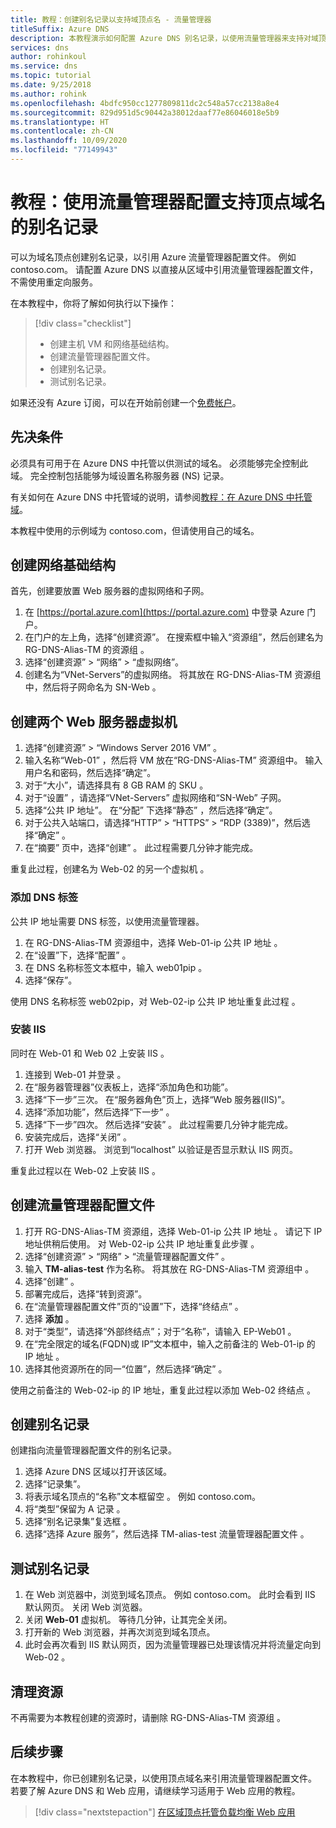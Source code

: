 ```yaml
---
title: 教程：创建别名记录以支持域顶点名 - 流量管理器
titleSuffix: Azure DNS
description: 本教程演示如何配置 Azure DNS 别名记录，以使用流量管理器来支持对域顶点名的使用。
services: dns
author: rohinkoul
ms.service: dns
ms.topic: tutorial
ms.date: 9/25/2018
ms.author: rohink
ms.openlocfilehash: 4bdfc950cc1277809811dc2c548a57cc2138a8e4
ms.sourcegitcommit: 829d951d5c90442a38012daaf77e86046018e5b9
ms.translationtype: HT
ms.contentlocale: zh-CN
ms.lasthandoff: 10/09/2020
ms.locfileid: "77149943"
---
```

# <a name="tutorial-configure-an-alias-record-to-support-apex-domain-names-with-traffic-manager"></a>教程：使用流量管理器配置支持顶点域名的别名记录 

可以为域名顶点创建别名记录，以引用 Azure 流量管理器配置文件。 例如 contoso.com。 请配置 Azure DNS 以直接从区域中引用流量管理器配置文件，不需使用重定向服务。 


在本教程中，你将了解如何执行以下操作：

> [!div class="checklist"]
> * 创建主机 VM 和网络基础结构。
> * 创建流量管理器配置文件。
> * 创建别名记录。
> * 测试别名记录。


如果还没有 Azure 订阅，可以在开始前创建一个[免费帐户](https://azure.microsoft.com/free/?WT.mc_id=A261C142F)。

## <a name="prerequisites"></a>先决条件
必须具有可用于在 Azure DNS 中托管以供测试的域名。 必须能够完全控制此域。 完全控制包括能够为域设置名称服务器 (NS) 记录。

有关如何在 Azure DNS 中托管域的说明，请参阅[教程：在 Azure DNS 中托管域](dns-delegate-domain-azure-dns.md)。

本教程中使用的示例域为 contoso.com，但请使用自己的域名。

## <a name="create-the-network-infrastructure"></a>创建网络基础结构
首先，创建要放置 Web 服务器的虚拟网络和子网。
1. 在 [https://portal.azure.com](https://portal.azure.com) 中登录 Azure 门户。
2. 在门户的左上角，选择“创建资源”。  在搜索框中输入“资源组”，然后创建名为 RG-DNS-Alias-TM 的资源组   。
3. 选择“创建资源” > “网络” > “虚拟网络”。   
4. 创建名为“VNet-Servers”的虚拟网络。  将其放在 RG-DNS-Alias-TM 资源组中，然后将子网命名为 SN-Web   。

## <a name="create-two-web-server-virtual-machines"></a>创建两个 Web 服务器虚拟机
1. 选择“创建资源” > “Windows Server 2016 VM”   。
2. 输入名称“Web-01”  ，然后将 VM 放在“RG-DNS-Alias-TM”  资源组中。 输入用户名和密码，然后选择“确定”。 
3. 对于“大小”，请选择具有 8 GB RAM 的 SKU  。
4. 对于“设置”  ，请选择“VNet-Servers”  虚拟网络和“SN-Web”  子网。
5. 选择“公共 IP 地址”。  在“分配”  下选择“静态”  ，然后选择“确定”。 
6. 对于公共入站端口，请选择“HTTP” > “HTTPS” > “RDP (3389)”，然后选择“确定”     。
7. 在“摘要”  页中，选择“创建”  。 此过程需要几分钟才能完成。

重复此过程，创建名为 Web-02 的另一个虚拟机  。

### <a name="add-a-dns-label"></a>添加 DNS 标签
公共 IP 地址需要 DNS 标签，以使用流量管理器。
1. 在 RG-DNS-Alias-TM 资源组中，选择 Web-01-ip 公共 IP 地址   。
2. 在“设置”下，选择“配置”   。
3. 在 DNS 名称标签文本框中，输入 web01pip  。
4. 选择“保存”。 

使用 DNS 名称标签 web02pip，对 Web-02-ip 公共 IP 地址重复此过程   。

### <a name="install-iis"></a>安装 IIS

同时在 Web-01 和 Web 02 上安装 IIS   。

1. 连接到 Web-01 并登录  。
2. 在“服务器管理器”仪表板上，选择“添加角色和功能”。  
3. 选择“下一步”三次。  在“服务器角色”页上，选择“Web 服务器(IIS)”。  
4. 选择“添加功能”，然后选择“下一步”   。
5. 选择“下一步”四次。  然后选择“安装”  。 此过程需要几分钟才能完成。
6. 安装完成后，选择“关闭”  。
7. 打开 Web 浏览器。 浏览到“localhost”  以验证是否显示默认 IIS 网页。

重复此过程以在 Web-02 上安装 IIS  。


## <a name="create-a-traffic-manager-profile"></a>创建流量管理器配置文件

1. 打开 RG-DNS-Alias-TM 资源组，选择 Web-01-ip 公共 IP 地址   。 请记下 IP 地址供稍后使用。 对 Web-02-ip 公共 IP 地址重复此步骤  。
1. 选择“创建资源” > “网络” > “流量管理器配置文件”    。
2. 输入 **TM-alias-test** 作为名称。 将其放在 RG-DNS-Alias-TM 资源组中  。
3. 选择“创建”  。
4. 部署完成后，选择“转到资源”。 
5. 在“流量管理器配置文件”页的“设置”下，选择“终结点”   。
6. 选择 **添加** 。
7. 对于“类型”，请选择“外部终结点”；对于“名称”，请输入 EP-Web01     。
8. 在“完全限定的域名(FQDN)或 IP”文本框中，输入之前备注的 Web-01-ip 的 IP 地址   。
9. 选择其他资源所在的同一“位置”，然后选择“确定”   。

使用之前备注的 Web-02-ip 的 IP 地址，重复此过程以添加 Web-02 终结点   。

## <a name="create-an-alias-record"></a>创建别名记录

创建指向流量管理器配置文件的别名记录。

1. 选择 Azure DNS 区域以打开该区域。
2. 选择“记录集”。 
3. 将表示域名顶点的“名称”文本框留空  。 例如 contoso.com。
4. 将“类型”保留为 A 记录   。
5. 选择“别名记录集”复选框  。
6. 选择“选择 Azure 服务”，然后选择 TM-alias-test 流量管理器配置文件   。

## <a name="test-the-alias-record"></a>测试别名记录

1. 在 Web 浏览器中，浏览到域名顶点。 例如 contoso.com。 此时会看到 IIS 默认网页。 关闭 Web 浏览器。
2. 关闭 **Web-01** 虚拟机。 等待几分钟，让其完全关闭。
3. 打开新的 Web 浏览器，并再次浏览到域名顶点。
4. 此时会再次看到 IIS 默认网页，因为流量管理器已处理该情况并将流量定向到 Web-02  。

## <a name="clean-up-resources"></a>清理资源

不再需要为本教程创建的资源时，请删除 RG-DNS-Alias-TM 资源组  。

## <a name="next-steps"></a>后续步骤

在本教程中，你已创建别名记录，以使用顶点域名来引用流量管理器配置文件。 若要了解 Azure DNS 和 Web 应用，请继续学习适用于 Web 应用的教程。

> [!div class="nextstepaction"]
> [在区域顶点托管负载均衡 Web 应用](./dns-alias-appservice.md)
